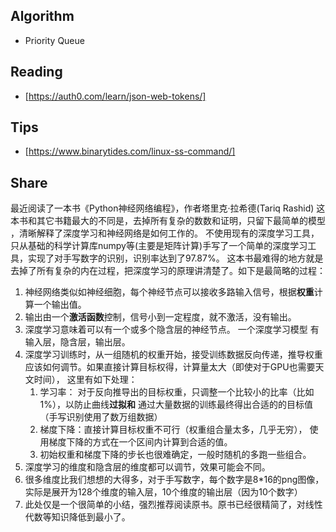 
## Algorithm
- Priority Queue
## Reading
- [https://auth0.com/learn/json-web-tokens/]
## Tips
- [https://www.binarytides.com/linux-ss-command/]
## Share
最近阅读了一本书《Python神经网络编程》，作者塔里克·拉希德(Tariq Rashid)
这本书和其它书籍最大的不同是，去掉所有复杂的数数和证明，只留下最简单的模型 ，清晰解释了深度学习和神经网络是如何工作的。 不使用现有的深度学习工具，只从基础的科学计算库numpy等(主要是矩阵计算)手写了一个简单的深度学习工具，实现了对手写数字的识别，识别率达到了97.87%。
这本书最难得的地方就是去掉了所有复杂的内在过程，把深度学习的原理讲清楚了。如下是最简略的过程：
1. 神经网络类似如神经细胞，每个神经节点可以接收多路输入信号，根据**权重**计算一个输出值。 
2. 输出由一个**激活函数**控制，信号小到一定程度，就不激活，没有输出。
3.  深度学习意味着可以有一个或多个隐含层的神经节点。 一个深度学习模型 有输入层，隐含层，输出层。
4. 深度学习训练时，从一组随机的权重开始，接受训练数据反向传递，推导权重应该如何调节。如果直接计算目标权得，计算量太大（即使对于GPU也需要天文时间）， 这里有如下处理：
	1. 学习率： 对于反向推导出的目标权重，只调整一个比较小的比率（比如1%），以防止曲线**过拟和** 通过大量数据的训练最终得出合适的的目标值（手写识别使用了数万组数据）
	2. 梯度下降：直接计算目标权重不可行（权重组合量太多，几乎无穷）， 使用梯度下降的方式在一个区间内计算到合适的值。
	3. 初始权重和梯度下降的步长也很难确定，一般时随机的多跑一些组合。
5. 深度学习的维度和隐含层的维度都可以调节，效果可能会不同。
6. 很多维度比我们想想的大得多，对于手写数字，每个数字是8\*16的png图像，实际是展开为128个维度的输入层，10个维度的输出层（因为10个数字）
7. 此处仅是一个很简单的小结，强烈推荐阅读原书。原书已经很精简了，对线性代数等知识降低到最小了。

